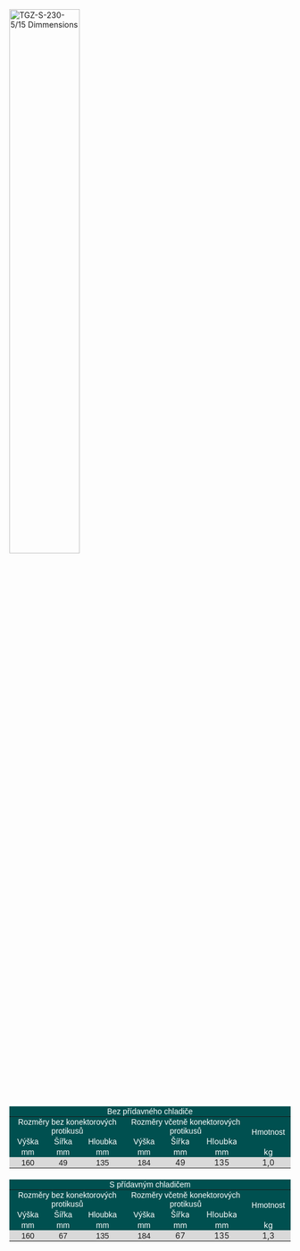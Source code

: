 <!--## Rozměry zařízení-->
<img src="../../img/dim.png" alt="TGZ-S-230-5/15 Dimmensions" style="width:50%;">

<style type="text/css">
.tg  {border-collapse:collapse;border-spacing:0;}
.tg td{border-style:solid;border-width:0px;font-family:Arial, sans-serif;font-size:14px;overflow:hidden;
  padding:1px 10px;word-break:normal;}
.tg th{border-style:solid;border-width:0px;font-family:Arial, sans-serif;font-size:14px;font-weight:normal;
  overflow:hidden;padding:1px 10px;word-break:normal;}
.tg .tg-6ap7{background-color:#005050;border-color:#ffffff;color:#ffffff;text-align:center;vertical-align:middle}
.tg .tg-b2iu{background-color:#D9D9D9;border-color:#ffffff;text-align:center;vertical-align:middle}
.tg .tg-1h46{background-color:#d9d9d9;border-color:#ffffff;text-align:center;vertical-align:middle}
.tg .tg-acm9{background-color:#005050;border-color:#ffffff;color:#FFF;text-align:center;vertical-align:middle}
.tg .tg-mwvu{background-color:#005050;border-color:#ffffff;color:#FFF;font-family:inherit;text-align:center;vertical-align:middle}
.tg .tg-8jun{background-color:#D9D9D9;border-color:#ffffff;font-family:inherit;text-align:center;vertical-align:middle}
</style>
<table class="tg">
<thead>
  <tr>
    <th class="tg-6ap7" colspan="7">Bez přídavného chladiče</th>
  </tr>
</thead>
<tbody>
  <tr>
    <td class="tg-6ap7" colspan="3">Rozměry bez konektorových protikusů</td>
    <td class="tg-6ap7" colspan="3">Rozměry včetně konektorových protikusů</td>
    <td class="tg-6ap7" rowspan="2">Hmotnost</td>
  </tr>
  <tr>
    <td class="tg-6ap7">Výška</td>
    <td class="tg-6ap7">Šířka</td>
    <td class="tg-6ap7">Hloubka</td>
    <td class="tg-acm9">Výška</td>
    <td class="tg-mwvu">Šířka</td>
    <td class="tg-mwvu">Hloubka</td>
  </tr>
  <tr>
    <td class="tg-6ap7">mm</td>
    <td class="tg-6ap7">mm</td>
    <td class="tg-6ap7">mm</td>
    <td class="tg-acm9">mm</td>
    <td class="tg-mwvu">mm</td>
    <td class="tg-mwvu">mm</td>
    <td class="tg-mwvu">kg</td>
  </tr>
  <tr>
    <td class="tg-1h46">160</td>
    <td class="tg-1h46">49<br></td>
    <td class="tg-1h46">135<br></td>
    <td class="tg-b2iu">184<br></td>
    <td class="tg-8jun">49<br></td>
    <td class="tg-8jun">135<br></td>
    <td class="tg-8jun">1,0</td>
  </tr>
</tbody>
</table>

<div style="margin-bottom: 20px;"></div>

<style type="text/css">
.tg  {border-collapse:collapse;border-spacing:0;}
.tg td{border-style:solid;border-width:0px;font-family:Arial, sans-serif;font-size:14px;overflow:hidden;
  padding:1px 10px;word-break:normal;}
.tg th{border-style:solid;border-width:0px;font-family:Arial, sans-serif;font-size:14px;font-weight:normal;
  overflow:hidden;padding:1px 10px;word-break:normal;}
.tg .tg-6ap7{background-color:#005050;border-color:#ffffff;color:#ffffff;text-align:center;vertical-align:middle}
.tg .tg-b2iu{background-color:#D9D9D9;border-color:#ffffff;text-align:center;vertical-align:middle}
.tg .tg-1h46{background-color:#d9d9d9;border-color:#ffffff;text-align:center;vertical-align:middle}
.tg .tg-acm9{background-color:#005050;border-color:#ffffff;color:#FFF;text-align:center;vertical-align:middle}
.tg .tg-mwvu{background-color:#005050;border-color:#ffffff;color:#FFF;font-family:inherit;text-align:center;vertical-align:middle}
.tg .tg-8jun{background-color:#D9D9D9;border-color:#ffffff;font-family:inherit;text-align:center;vertical-align:middle}
</style>
<table class="tg">
<thead>
  <tr>
    <th class="tg-6ap7" colspan="7">S přídavným chladičem</th>
  </tr>
</thead>
<tbody>
  <tr>
    <td class="tg-6ap7" colspan="3">Rozměry bez konektorových protikusů</td>
    <td class="tg-6ap7" colspan="3">Rozměry včetně konektorových protikusů</td>
    <td class="tg-6ap7" rowspan="2">Hmotnost</td>
  </tr>
  <tr>
    <td class="tg-6ap7">Výška</td>
    <td class="tg-6ap7">Šířka</td>
    <td class="tg-6ap7">Hloubka</td>
    <td class="tg-acm9">Výška</td>
    <td class="tg-mwvu">Šířka</td>
    <td class="tg-mwvu">Hloubka</td>
  </tr>
  <tr>
    <td class="tg-6ap7">mm</td>
    <td class="tg-6ap7">mm</td>
    <td class="tg-6ap7">mm</td>
    <td class="tg-acm9">mm</td>
    <td class="tg-mwvu">mm</td>
    <td class="tg-mwvu">mm</td>
    <td class="tg-mwvu">kg</td>
  </tr>
  <tr>
    <td class="tg-1h46">160</td>
    <td class="tg-1h46">67<br></td>
    <td class="tg-1h46">135</td>
    <td class="tg-b2iu">184</td>
    <td class="tg-8jun">67<br></td>
    <td class="tg-8jun">135<br></td>
    <td class="tg-8jun">1,3</td>
  </tr>
</tbody>
</table>